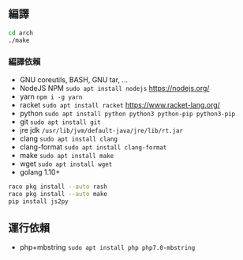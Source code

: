 ## 編譯

```bash
cd arch
./make
```

### 編譯依賴

* GNU coreutils, BASH, GNU tar, ...
* NodeJS NPM `sudo apt install nodejs` https://nodejs.org/
* yarn `npm i -g yarn`
* racket `sudo apt install racket` https://www.racket-lang.org/
* python `sudo apt install python python3 python-pip python3-pip`
* git `sudo apt install git`
* jre jdk `/usr/lib/jvm/default-java/jre/lib/rt.jar`
* clang `sudo apt install clang`
* clang-format `sudo apt install clang-format`
* make `sudo apt install make`
* wget `sudo apt install wget`
* golang 1.10+

```bash
raco pkg install --auto rash
raco pkg install --auto make
pip install js2py
```

## 運行依賴

* php+mbstring `sudo apt install php php7.0-mbstring`
